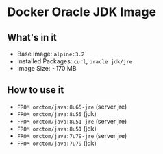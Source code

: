 # Docker Oracle JDK Image

## What's in it
 * Base Image: `alpine:3.2`
 * Installed Packages: `curl`, `oracle jdk/jre`
 * Image Size: ~170 MB

## How to use it
 * ```FROM orctom/java:8u65-jre```  (server jre)
 * ```FROM orctom/java:8u55```    (jdk)
 * ```FROM orctom/java:8u51-jre```  (server jre)
 * ```FROM orctom/java:8u51```    (jdk)
 * ```FROM orctom/java:7u79-jre```  (server jre)
 * ```FROM orctom/java:7u79```    (jdk)
